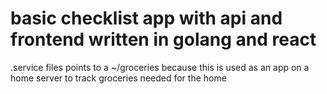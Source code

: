 # basic checklist app with api and frontend written in golang and react

.service files points to a ~/groceries because this is used as an app on a home server to track groceries needed for the home
